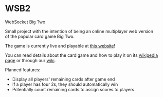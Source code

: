 # WSB2
WebSocket Big Two

Small project with the intention of being an online multiplayer web version of the popular card game Big Two.

The game is currently live and playable at [this website](websocketbig2.herokuapp.com/)!

You can read details about the card game and how to play it on its [wikipedia page](https://en.wikipedia.org/wiki/Big_two) or through our [wiki](https://github.com/NYYuHao/WSB2/wiki).

Planned features:
* Display all players' remaining cards after game end
* If a player has four 2s, they should automatically win
* Potentially count remaining cards to assign scores to players
